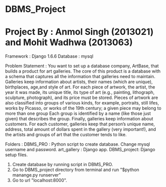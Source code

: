 # DBMS_Project
# Project By : Anmol Singh (2013021) and Mohit Wadhwa (2013063)

Framework : Django 1.6.6
Database : mysql

Problem Statement : 
You want to set up a database company, ArtBase, that builds a product for art galleries. The core of this product is a database with a schema that captures all the information that galleries need to maintain.
Galleries keep information about artists, their names (which are unique), birthplaces, age,and style of art. For each piece of artwork, the artist, the year it was made, its unique title, its type of art (e.g., painting, lithograph, sculpture, photograph), and its price must be stored. Pieces of artwork are also classified into groups of various kinds, for example, portraits, still lifes, works by Picasso, or works of the 19th century; a given piece may belong to more than one group
Each group is identified by a name (like those just given) that describes the group. Finally, galleries keep information about customers. For each customer, galleries keep that person’s unique name, address, total amount of dollars spent in the gallery (very important!), and the artists and groups of art that the customer tends to like.

Folders :
DBMS_PRO : Python script to create database. Change mysql username and password.
art_gallery : Django app.
DBMS_project: Django setup files.

1. Create database by running script in DBMS_PRO.
2. Go to DBMS_project directory from terminal and run "$python manange.py runserver"
3. Go to url "localhost:8000".

